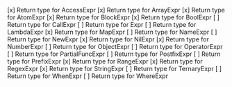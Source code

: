 [x] Return type for AccessExpr
[x] Return type for ArrayExpr
[x] Return type for AtomExpr
[x] Return type for BlockExpr
[x] Return type for BoolExpr
[ ] Return type for CallExpr
[ ] Return type for Expr
[ ] Return type for LambdaExpr
[x] Return type for MapExpr
[ ] Return type for NameExpr
[ ] Return type for NewExpr
[x] Return type for NilExpr
[x] Return type for NumberExpr
[ ] Return type for ObjectExpr
[ ] Return type for OperatorExpr
[ ] Return type for PartialFuncExpr
[ ] Return type for PostfixExpr
[ ] Return type for PrefixExpr
[x] Return type for RangeExpr
[x] Return type for RegexExpr
[x] Return type for StringExpr
[ ] Return type for TernaryExpr
[ ] Return type for WhenExpr
[ ] Return type for WhereExpr
